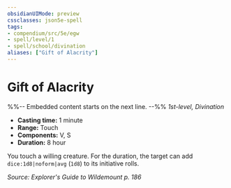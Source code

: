 ```yaml
---
obsidianUIMode: preview
cssclasses: json5e-spell
tags:
- compendium/src/5e/egw
- spell/level/1
- spell/school/divination
aliases: ["Gift of Alacrity"]
---
```

# Gift of Alacrity
%%-- Embedded content starts on the next line. --%%
*1st-level, Divination*  

- **Casting time:** 1 minute
- **Range:** Touch
- **Components:** V, S
- **Duration:** 8 hour

You touch a willing creature. For the duration, the target can add `dice:1d8|noform|avg` (`1d8`) to its initiative rolls.

*Source: Explorer's Guide to Wildemount p. 186*